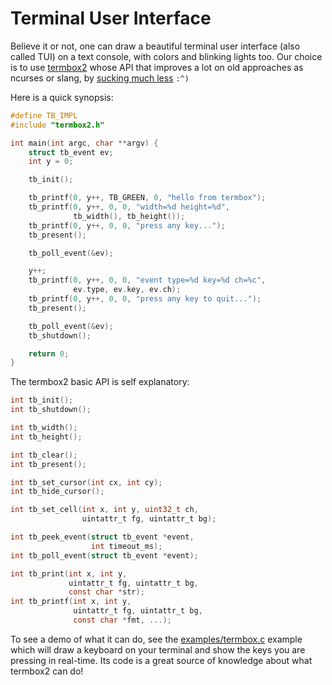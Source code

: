 # Terminal User Interface

Believe it or not, one can draw a beautiful terminal user interface
(also called TUI) on a text console, with colors and blinking lights
too. Our choice is to use [termbox2](https://github.com/termbox/termbox2)
whose API that improves a lot on old approaches as ncurses
or slang, by [sucking much less](https://suckless.org) `:^)`

Here is a quick synopsis:

```c
#define TB_IMPL
#include "termbox2.h"

int main(int argc, char **argv) {
    struct tb_event ev;
    int y = 0;

    tb_init();

    tb_printf(0, y++, TB_GREEN, 0, "hello from termbox");
    tb_printf(0, y++, 0, 0, "width=%d height=%d",
              tb_width(), tb_height());
    tb_printf(0, y++, 0, 0, "press any key...");
    tb_present();

    tb_poll_event(&ev);

    y++;
    tb_printf(0, y++, 0, 0, "event type=%d key=%d ch=%c",
              ev.type, ev.key, ev.ch);
    tb_printf(0, y++, 0, 0, "press any key to quit...");
    tb_present();

    tb_poll_event(&ev);
    tb_shutdown();

    return 0;
}
```

The termbox2 basic API is self explanatory:

```c
int tb_init();
int tb_shutdown();

int tb_width();
int tb_height();

int tb_clear();
int tb_present();

int tb_set_cursor(int cx, int cy);
int tb_hide_cursor();

int tb_set_cell(int x, int y, uint32_t ch,
                uintattr_t fg, uintattr_t bg);

int tb_peek_event(struct tb_event *event,
                  int timeout_ms);
int tb_poll_event(struct tb_event *event);

int tb_print(int x, int y,
             uintattr_t fg, uintattr_t bg,
             const char *str);
int tb_printf(int x, int y,
              uintattr_t fg, uintattr_t bg,
              const char *fmt, ...);
```

To see a demo of what it can do, see the
[examples/termbox.c](https://github.com/dyne/cjit/blob/main/examples/termbox2.c)
example which will draw a keyboard on your terminal and show the keys
you are pressing in real-time. Its code is a great source of knowledge
about what termbox2 can do!
